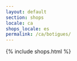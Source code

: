 ```yaml
---
layout: default
section: shops
locale: ca
shops_locale: es
permalink: /ca/botigues/
---
```


{% include shops.html %}
